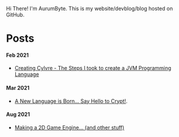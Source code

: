 Hi There! I'm AurumByte. This is my website/devblog/blog hosted on GitHub.

# Posts

#### Feb 2021
- [Creating Cylvre - The Steps I took to create a JVM Programming Language](https://aurumbyte.github.io/SourceGold/Posts/Creating%20Cylvre)

#### Mar 2021
- [A New Language is Born... Say Hello to Crypt!](https://aurumbyte.github.io/SourceGold/Posts/Creating%20Crypt).

#### Aug 2021

- [Making a 2D Game Engine... (and other stuff)]()



